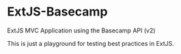 ExtJS-Basecamp
==============

ExtJS MVC Application using the Basecamp API (v2)

This is just a playground for testing best practices in ExtJS.